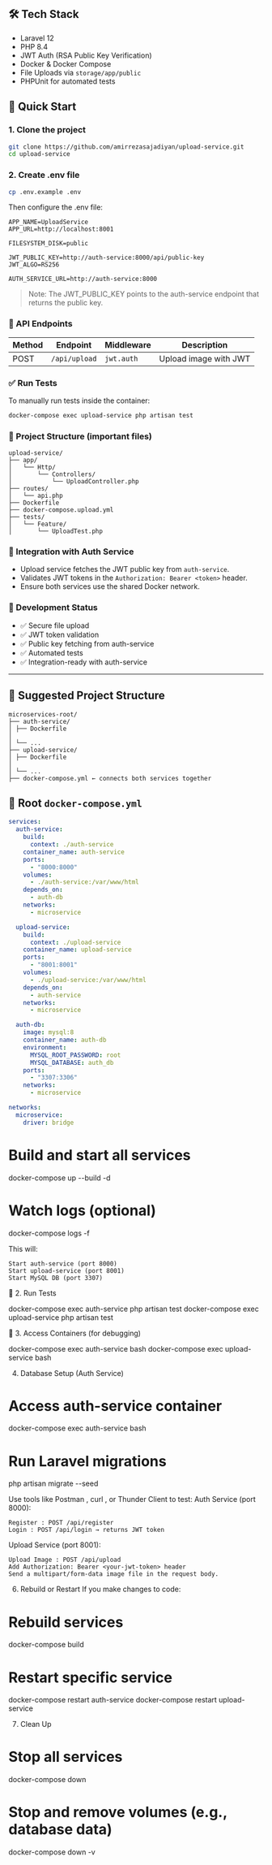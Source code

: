 ## 🛠 Tech Stack

- Laravel 12
- PHP 8.4
- JWT Auth (RSA Public Key Verification)
- Docker & Docker Compose
- File Uploads via `storage/app/public`
- PHPUnit for automated tests

## 🚀 Quick Start

### 1. Clone the project

```bash
git clone https://github.com/amirrezasajadiyan/upload-service.git
cd upload-service
```

### 2. Create .env file

```bash
cp .env.example .env
```

Then configure the .env file:

```env
APP_NAME=UploadService
APP_URL=http://localhost:8001

FILESYSTEM_DISK=public

JWT_PUBLIC_KEY=http://auth-service:8000/api/public-key
JWT_ALGO=RS256

AUTH_SERVICE_URL=http://auth-service:8000
```

> Note: The JWT_PUBLIC_KEY points to the auth-service endpoint that returns the public key.

### 📡 API Endpoints

| Method | Endpoint     | Middleware   | Description                    |
|--------|--------------|--------------|--------------------------------|
| POST   | `/api/upload`| `jwt.auth`   | Upload image with JWT          |

### ✅ Run Tests

To manually run tests inside the container:

```bash
docker-compose exec upload-service php artisan test
```

### 📁 Project Structure (important files)

```
upload-service/
├── app/
│   └── Http/
│       └── Controllers/
│           └── UploadController.php
├── routes/
│   └── api.php
├── Dockerfile
├── docker-compose.upload.yml
├── tests/
│   └── Feature/
│       └── UploadTest.php
```

### 🔗 Integration with Auth Service

- Upload service fetches the JWT public key from `auth-service`.
- Validates JWT tokens in the `Authorization: Bearer <token>` header.
- Ensure both services use the shared Docker network.

### 🧪 Development Status

- ✅ Secure file upload
- ✅ JWT token validation
- ✅ Public key fetching from auth-service
- ✅ Automated tests
- ✅ Integration-ready with auth-service

---

## 📁 Suggested Project Structure

```
microservices-root/
├── auth-service/
│ ├── Dockerfile
│
│ └── ...
├── upload-service/
│ ├── Dockerfile
│ 
│ └── ...
├── docker-compose.yml ← connects both services together
```

## 🐳 Root `docker-compose.yml`

```yaml
services:
  auth-service:
    build:
      context: ./auth-service
    container_name: auth-service
    ports:
      - "8000:8000"
    volumes:
      - ./auth-service:/var/www/html
    depends_on:
      - auth-db
    networks:
      - microservice

  upload-service:
    build:
      context: ./upload-service
    container_name: upload-service
    ports:
      - "8001:8001"
    volumes:
      - ./upload-service:/var/www/html
    depends_on:
      - auth-service
    networks:
      - microservice

  auth-db:
    image: mysql:8
    container_name: auth-db
    environment:
      MYSQL_ROOT_PASSWORD: root
      MYSQL_DATABASE: auth_db
    ports:
      - "3307:3306"
    networks:
      - microservice

networks:
  microservice:
    driver: bridge
```



# Build and start all services
docker-compose up --build -d

# Watch logs (optional)
docker-compose logs -f

This will:

    Start auth-service (port 8000)
    Start upload-service (port 8001)
    Start MySQL DB (port 3307)

🧪 2. Run Tests

docker-compose exec auth-service php artisan test
docker-compose exec upload-service php artisan test

🧱 3. Access Containers (for debugging)

docker-compose exec auth-service bash
docker-compose exec upload-service bash

4. Database Setup (Auth Service)
# Access auth-service container
docker-compose exec auth-service bash

# Run Laravel migrations
php artisan migrate --seed

Use tools like Postman , curl , or Thunder Client  to test:
Auth Service (port 8000):

    Register : POST /api/register
    Login : POST /api/login → returns JWT token


Upload Service (port 8001):

    Upload Image : POST /api/upload
    Add Authorization: Bearer <your-jwt-token> header
    Send a multipart/form-data image file in the request body.


6. Rebuild or Restart
   If you make changes to code:

# Rebuild services
docker-compose build

# Restart specific service
docker-compose restart auth-service
docker-compose restart upload-service

7. Clean Up
# Stop all services
docker-compose down

# Stop and remove volumes (e.g., database data)
docker-compose down -v
